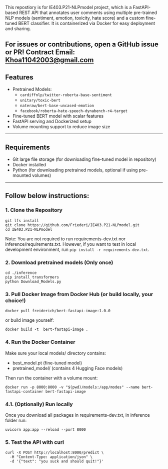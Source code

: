 This repostiory is for IE403.P21-NLPmodel project, which is a FastAPI-based REST API that annotates user comments using multiple pre-trained NLP models (sentiment, emotion, toxicity, hate score) and a custom fine-tuned BERT classifier. 
It is containerized via Docker for easy deployment and sharing.

For issues or contributions, open a GitHub issue or PR!
Contract Email: Khoa11042003@gmail.com
---

## Features

- Pretrained Models:
  - `cardiffnlp/twitter-roberta-base-sentiment`
  - `unitary/toxic-bert`
  - `nateraw/bert-base-uncased-emotion`
  - `facebook/roberta-hate-speech-dynabench-r4-target`
- Fine-tuned BERT model with scalar features
- FastAPI serving and Dockerized setup
- Volume mounting support to reduce image size

---

## Requirements

- Git large file storage (for downloading fine-tuned model in repository)
- Docker installed
- Python (for downloading pretrained models, optional if using pre-mounted volumes)

---

## Follow below instructions:

### 1. Clone the Repository

```
git lfs install
git clone https://github.com/Friederi/IE403.P21-NLPmodel.git
cd IE403.P21-NLPmodel
```

Note: You are not required to run requirements-dev.txt nor inference/requirements.txt. However, if you want to test in local development environment, run `pip install -r requirements-dev.txt`.

### 2. Download pretrained models (Only once)

```
cd ./inference
pip install transformers
python Download_Models.py
```

### 3. Pull Docker Image from Docker Hub (or build locally, your choice!)

```
docker pull freiderich/bert-fastapi-image:1.0.0
```
or build image yourself:
```
docker build -t  bert-fastapi-image .
```

###  4. Run the Docker Container

Make sure your local models/ directory contains:
 + best_model.pt (fine-tuned model)
 + pretrained_model/ (contains 4 Hugging Face models)

Then run the container with a volume mount:
```
docker run -p 8000:8000 -v "$(pwd)/models:/app/modes" --name bert-fastapi-container bert-fastapi-image
```

### 4.1. (Optionally) Run locally

Once you download all packages in requirements-dev.txt, in inference folder run:
```
uvicorn app:app --reload --port 8000
```

### 5. Test the API with curl

```
curl -X POST http://localhost:8000/predict \
  -H "Content-Type: application/json" \
  -d '{"text": "you suck and should quit!"}'
```
